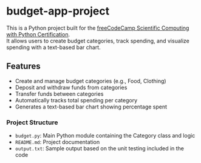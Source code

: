 # budget-app-project
This is a Python project built for the [freeCodeCamp Scientific Computing with Python Certification](https://www.freecodecamp.org/learn/).  
It allows users to create budget categories, track spending, and visualize spending with a text-based bar chart.

## Features
- Create and manage budget categories (e.g., Food, Clothing)
- Deposit and withdraw funds from categories
- Transfer funds between categories
- Automatically tracks total spending per category
- Generates a text-based bar chart showing percentage spent

### Project Structure
- `budget.py`: Main Python module containing the Category class and logic
- `README.md`: Project documentation
- `output.txt`: Sample output based on the unit testing included in the code
